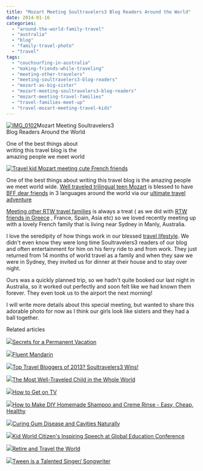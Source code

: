 ```yaml
---
title: "Mozart Meeting Soultravelers3 Blog Readers Around the World"
date: 2014-01-16
categories: 
  - "around-the-world-family-travel"
  - "australia"
  - "blog"
  - "family-travel-photo"
  - "travel"
tags: 
  - "couchsurfing-in-australia"
  - "making-friends-while-traveling"
  - "meeting-other-travelers"
  - "meeting-soultravelers3-blog-readers"
  - "mozart-as-big-sister"
  - "mozart-meeting-soultravelers3-blog-readers"
  - "mozart-meeting-travel-families"
  - "travel-families-meet-up"
  - "travel-mozart-meeting-travel-kids"
---
```


[![IMG_0102](https://pub-ac94b3f306b24c0dba4238943c97f2e1.r2.dev/6a00e5502a9507883301a5107a466c970c.jpg "IMG_0102")](https://pub-ac94b3f306b24c0dba4238943c97f2e1.r2.dev/6a00e5502a9507883301a5107a466c970c.jpg)Mozart Meeting Soultravelers3  
Blog Readers Around the World  
  
One of the best things about  
writing this travel blog is the  
amazing people we meet world

<!--more-->  
[![Travel kid Mozart meeting cute French friends ](https://pub-ac94b3f306b24c0dba4238943c97f2e1.r2.dev/6a00e5502a95078833019b045b768b970d.png "Travel kid Mozart meeting cute French friends ")](https://pub-ac94b3f306b24c0dba4238943c97f2e1.r2.dev/6a00e5502a95078833019b045b768b970d.png)  
  
One of the best things about writing this travel blog is the amazing people we meet world wide. [Well traveled trilingual teen Mozart](http://soultravelers3new.local/2013/09/the-most-well-traveled-child-in-the-whole-world.html "most well traveled child in the world polyglot") is blessed to have [BFF dear friends](http://soultravelers3new.local/2012/04/best-friends-around-the-world-traveling-with-school-age-kids.html "best friends forever through travel and languages") in 3 languages around the world via our [ultimate travel adventure](http://soultravelers3new.local/2011/02/kids-friends-travel-on-the-ultimate-family-adventure.html "Ultimate family travel adventure")  
  
[Meeting other RTW travel families](http://soultravelers3new.local/2010/08/around-the-world-with-kids-extended-travel-long-term-travel-families-and-friends.html "around the world with kids meeting RTW families") is always a treat ( as we did with [RTW friends in Greece](http://soultravelers3new.local/2007/06/rtw-meet-in-ath.html#more) , France, Spain, Asia etc) so we loved recently meeting up with a lovely French family that is living near Sydney in Manly, Australia.  
  
I love the seredipity of how things work in our blessed [travel lifestyle](http://soultravelers3new.local/2011/07/what-our-nomadic-travel-lifestyle-looks-like-family-fun.html "our family travel lifestyle"). We didn't even know they were long time Soultravelers3 readers of our blog and often entertainment for him on his ferry ride to and from work. They just returned from 14 months of world travel as a family and when they saw we were in Sydney, they invited us for dinner at their house and to stay over night.  
  
Ours was a quickly planned trip, so we hadn't quite booked our last night in Australia, so it worked out perfectly and soon felt like we had known them forever. They even took us to the airport the next morning!  
  
I will write more details about this special meeting, but wanted to share this adorable photo for now as I think our girls look like sisters and they had a ball together.

Related articles

[![](http://i.zemanta.com/197008054_80_80.jpg)](http://soultravelers3new.local/2013/08/secrets-for-a-permanent-vacation-travel-tips.html)[Secrets for a Permanent Vacation](http://soultravelers3new.local/2013/08/secrets-for-a-permanent-vacation-travel-tips.html)

[![](http://i.zemanta.com/175476274_80_80.jpg)](http://soultravelers3new.local/2013/06/fluent-mandarin.html)[Fluent Mandarin](http://soultravelers3new.local/2013/06/fluent-mandarin.html)

[![](http://i.zemanta.com/135568483_80_80.jpg)](http://soultravelers3new.local/2013/01/top-travel-bloggers-of-2013-soultravelers3-wins-.html)[Top Travel Bloggers of 2013? Soultravelers3 Wins!](http://soultravelers3new.local/2013/01/top-travel-bloggers-of-2013-soultravelers3-wins-.html)

[![](http://i.zemanta.com/207027430_80_80.jpg)](http://soultravelers3new.local/2013/09/the-most-well-traveled-child-in-the-whole-world.html)[The Most Well-Traveled Child in the Whole World](http://soultravelers3new.local/2013/09/the-most-well-traveled-child-in-the-whole-world.html)

[![](http://i.zemanta.com/179328363_80_80.jpg)](http://soultravelers3new.local/2013/06/how-to-get-on-tv.html)[How to Get on TV](http://soultravelers3new.local/2013/06/how-to-get-on-tv.html)

[![](http://i.zemanta.com/114817233_80_80.jpg)](http://soultravelers3new.local/2012/09/how-to-make-diy-homemade-shampoo-and-creme-rinse-easy-cheap-healthy.html)[How to Make DIY Homemade Shampoo and Creme Rinse - Easy, Cheap, Healthy](http://soultravelers3new.local/2012/09/how-to-make-diy-homemade-shampoo-and-creme-rinse-easy-cheap-healthy.html)

[![](http://i.zemanta.com/154024597_80_80.jpg)](http://soultravelers3new.local/2013/03/curing-gum-disease-and-cavities-naturally.html)[Curing Gum Disease and Cavities Naturally](http://soultravelers3new.local/2013/03/curing-gum-disease-and-cavities-naturally.html)

[![](http://i.zemanta.com/229039421_80_80.jpg)](http://soultravelers3new.local/2013/12/kid-world-citizens-inspiring-speech-at-global-education-conference.html)[Kid World Citizen's Inspiring Speech at Global Education Conference](http://soultravelers3new.local/2013/12/kid-world-citizens-inspiring-speech-at-global-education-conference.html)

[![](http://i.zemanta.com/185282080_80_80.jpg)](http://soultravelers3new.local/2013/07/retire-and-travel-the-world.html)[Retire and Travel the World](http://soultravelers3new.local/2013/07/retire-and-travel-the-world.html)

[![](http://i.zemanta.com/203013559_80_80.jpg)](http://soultravelers3new.local/2013/09/tween-is-a-talented-singer-songwriter.html)[Tween is a Talented Singer/ Songwriter](http://soultravelers3new.local/2013/09/tween-is-a-talented-singer-songwriter.html)
